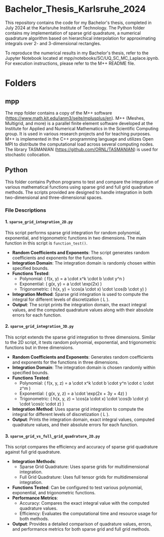 # Bachelor_Thesis_Karlsruhe_2024
This repository contains the code for my Bachelor's thesis, completed in July 2024 at the Karlsruhe Institute of Technology. The Python folder contains my implementation of sparse grid quadrature, a numerical quadrature algorithm based on hierarchical interpolation for approximating integrals over 2- and 3-dimensional rectangles. 

To reproduce the numerical results in my Bachelor's thesis, refer to the Jupyter Notebook located at mpp/notebooks/SC/UQ_SC_MC_Laplace.ipynb. For execution instructions, please refer to the M++ README file.


# Folders
## mpp
The mpp folder contains a copy of the M++ software (https://www.math.kit.edu/ianm3/seite/mplusplus/en).
M++ (Meshes, Multigrid, and more) is a parallel finite element software developed at the Institute for Applied and Numerical Mathematics in the Scientific Computing group. It is used in various research projects and for teaching purposes. M++ is implemented in the C++ programming language and utilizes Open MPI to distribute the computational load across several computing nodes. The library TASMANIAN (https://github.com/ORNL/TASMANIAN) is used for stochastic collocation.

## Python

This folder contains Python programs to test and compare the integration of various mathematical functions using sparse grid and full grid quadrature methods. The scripts provided are designed to handle integration in both two-dimensional and three-dimensional spaces.

### File Descriptions

#### 1. `sparse_grid_integration_2D.py`

This script performs sparse grid integration for random polynomial, exponential, and trigonometric functions in two dimensions. The main function in this script is `function_test()`.

- **Random Coefficients and Exponents**: The script generates random coefficients and exponents for the functions.
- **Integration Domain**: The integration domain is randomly chosen within specified bounds.
- **Functions Tested**:
  - Polynomial: \( f(x, y) = a \cdot x^k \cdot b \cdot y^n \)
  - Exponential: \( g(x, y) = a \cdot \exp(2x) \)
  - Trigonometric: \( h(x, y) = \cos(a \cdot x) \cdot \cos(b \cdot y) \)
- **Integration Method**: Sparse grid integration is used to compute the integral for different levels of discretization \( L \).
- **Output**: The script prints the integration domain, the exact integral values, and the computed quadrature values along with their absolute errors for each function.

#### 2. `sparse_grid_integration_3D.py`

This script extends the sparse grid integration to three dimensions. Similar to the 2D script, it tests random polynomial, exponential, and trigonometric functions but in three dimensions.

- **Random Coefficients and Exponents**: Generates random coefficients and exponents for the functions in three dimensions.
- **Integration Domain**: The integration domain is chosen randomly within specified bounds.
- **Functions Tested**:
  - Polynomial: \( f(x, y, z) = a \cdot x^k \cdot b \cdot y^n \cdot c \cdot z^m \)
  - Exponential: \( g(x, y, z) = a \cdot \exp(2x + 3y + 4z) \)
  - Trigonometric: \( h(x, y, z) = \cos(a \cdot x) \cdot \cos(b \cdot y) \cdot \cos(c \cdot z) \)
- **Integration Method**: Uses sparse grid integration to compute the integral for different levels of discretization \( L \).
- **Output**: Prints the integration domain, exact integral values, computed quadrature values, and their absolute errors for each function.

#### 3. `sparse_grid_vs_full_grid_quadrature_2D.py`

This script compares the efficiency and accuracy of sparse grid quadrature against full grid quadrature.

- **Integration Methods**:
  - Sparse Grid Quadrature: Uses sparse grids for multidimensional integration.
  - Full Grid Quadrature: Uses full tensor grids for multidimensional integration.
- **Functions Tested**: Can be configured to test various polynomial, exponential, and trigonometric functions.
- **Performance Metrics**:
  - Accuracy: Compares the exact integral value with the computed quadrature values.
  - Efficiency: Evaluates the computational time and resource usage for both methods.
- **Output**: Provides a detailed comparison of quadrature values, errors, and performance metrics for both sparse grid and full grid methods.
